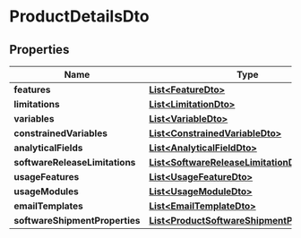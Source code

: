 

# ProductDetailsDto


## Properties

| Name | Type | Description | Notes |
|------------ | ------------- | ------------- | -------------|
|**features** | [**List&lt;FeatureDto&gt;**](FeatureDto.md) |  |  [optional] |
|**limitations** | [**List&lt;LimitationDto&gt;**](LimitationDto.md) |  |  [optional] |
|**variables** | [**List&lt;VariableDto&gt;**](VariableDto.md) |  |  [optional] |
|**constrainedVariables** | [**List&lt;ConstrainedVariableDto&gt;**](ConstrainedVariableDto.md) |  |  [optional] |
|**analyticalFields** | [**List&lt;AnalyticalFieldDto&gt;**](AnalyticalFieldDto.md) |  |  [optional] |
|**softwareReleaseLimitations** | [**List&lt;SoftwareReleaseLimitationDto&gt;**](SoftwareReleaseLimitationDto.md) |  |  [optional] |
|**usageFeatures** | [**List&lt;UsageFeatureDto&gt;**](UsageFeatureDto.md) |  |  [optional] |
|**usageModules** | [**List&lt;UsageModuleDto&gt;**](UsageModuleDto.md) |  |  [optional] |
|**emailTemplates** | [**List&lt;EmailTemplateDto&gt;**](EmailTemplateDto.md) |  |  [optional] |
|**softwareShipmentProperties** | [**List&lt;ProductSoftwareShipmentPropertyDto&gt;**](ProductSoftwareShipmentPropertyDto.md) |  |  [optional] |



